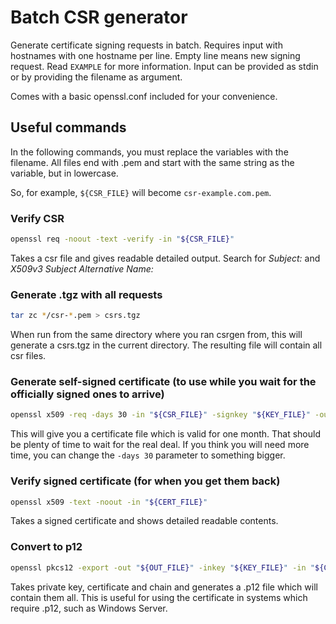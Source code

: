 # Batch CSR generator
Generate certificate signing requests in batch.
Requires input with hostnames with one hostname per line.
Empty line means new signing request.
Read `EXAMPLE` for more information.
Input can be provided as stdin or by providing the filename as argument.

Comes with a basic openssl.conf included for your convenience.

## Useful commands
In the following commands, you must replace the variables with the filename.
All files end with .pem and start with the same string as the variable, but in lowercase.

So, for example, `${CSR_FILE}` will become `csr-example.com.pem`.

### Verify CSR
```bash
openssl req -noout -text -verify -in "${CSR_FILE}"
```

Takes a csr file and gives readable detailed output.
Search for *Subject:* and *X509v3 Subject Alternative Name:*

### Generate .tgz with all requests
```bash
tar zc */csr-*.pem > csrs.tgz
```

When run from the same directory where you ran csrgen from,
this will generate a csrs.tgz in the current directory.
The resulting file will contain all csr files.

### Generate self-signed certificate (to use while you wait for the officially signed ones to arrive)
```bash
openssl x509 -req -days 30 -in "${CSR_FILE}" -signkey "${KEY_FILE}" -out "${CERT_FILE}"
```

This will give you a certificate file which is valid for one month.
That should be plenty of time to wait for the real deal.
If you think you will need more time, you can change the `-days 30` parameter to something bigger.

### Verify signed certificate (for when you get them back)
```bash
openssl x509 -text -noout -in "${CERT_FILE}"
```

Takes a signed certificate and shows detailed readable contents.

### Convert to p12
```bash
openssl pkcs12 -export -out "${OUT_FILE}" -inkey "${KEY_FILE}" -in "${CERT_FILE}" -certfile "${CHAIN_FILE}"`
```

Takes private key, certificate and chain and generates a .p12 file which will contain them all.
This is useful for using the certificate in systems which require .p12, such as Windows Server.
